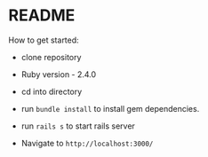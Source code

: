 # README

How to get started:

* clone repository

* Ruby version - 2.4.0

* cd into directory

* run `bundle install` to install gem dependencies.

* run `rails s` to start rails server

* Navigate to `http://localhost:3000/`
